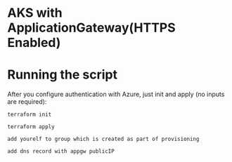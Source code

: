 # AKS with ApplicationGateway(HTTPS Enabled)

# Running the script
After you configure authentication with Azure, just init and apply (no inputs are required):

`terraform init`

`terraform apply`

`add yourelf to group which is created as part of provisioning`

`add dns record with appgw publicIP`